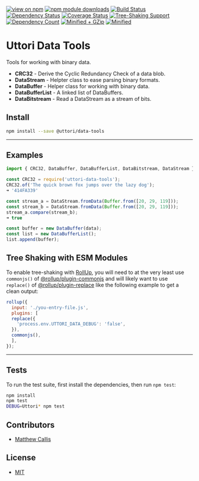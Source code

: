 [![view on npm](https://img.shields.io/npm/v/@uttori/data-tools.svg)](https://www.npmjs.com/package/@uttori/data-tools)
[![npm module downloads](https://img.shields.io/npm/dt/@uttori/data-tools)](https://www.npmjs.com/package/@uttori/data-tools)
[![Build Status](https://travis-ci.com/uttori/uttori-data-tools.svg?branch=master)](https://travis-ci.com/uttori/uttori-data-tools)
[![Dependency Status](https://david-dm.org/uttori/uttori-data-tools.svg)](https://david-dm.org/uttori/uttori-data-tools)
[![Coverage Status](https://coveralls.io/repos/uttori/uttori-data-tools/badge.svg?branch=master)](https://coveralls.io/r/uttori/uttori-data-tools?branch=master)
[![Tree-Shaking Support](https://badgen.net/bundlephobia/tree-shaking/@uttori/data-tools)](https://bundlephobia.com/result?p=@uttori/data-tools)
[![Dependency Count](https://badgen.net/bundlephobia/dependency-count/@uttori/data-tools)](https://bundlephobia.com/result?p=@uttori/data-tools)
[![Minified + GZip](https://badgen.net/bundlephobia/minzip/@uttori/data-tools)](https://bundlephobia.com/result?p=@uttori/data-tools)
[![Minified](https://badgen.net/bundlephobia/min/@uttori/data-tools)](https://bundlephobia.com/result?p=@uttori/data-tools)

# Uttori Data Tools

Tools for working with binary data.

- **CRC32** - Derive the Cyclic Redundancy Check of a data blob.
- **DataStream** - Helpter class to ease parsing binary formats.
- **DataBuffer** - Helper class for working with binary data.
- **DataBufferList** - A linked list of DataBuffers.
- **DataBitstream** - Read a DataStream as a stream of bits.

## Install

```bash
npm install --save @uttori/data-tools
```

* * *

## Examples

```js
import { CRC32, DataBuffer, DataBufferList, DataBitstream, DataStream } from 'uttori-data-tools';

const CRC32 = require('uttori-data-tools');
CRC32.of('The quick brown fox jumps over the lazy dog');
➜ '414FA339'

const stream_a = DataStream.fromData(Buffer.from([20, 29, 119]));
const stream_b = DataStream.fromData(Buffer.from([20, 29, 119]));
stream_a.compare(stream_b);
➜ true

const buffer = new DataBuffer(data);
const list = new DataBufferList();
list.append(buffer);
```

## Tree Shaking with ESM Modules

To enable tree-shaking with [RollUp](https://rollupjs.org/), you will need to at the very least use `commonjs()` of [@rollup/plugin-commonjs](https://www.npmjs.com/package/@rollup/plugin-commonjs) and will likely want to use `replace()` of [@rollup/plugin-replace](https://www.npmjs.com/package/@rollup/plugin-replace) like the following example to get a clean output:

```js
rollup({
  input: './you-entry-file.js',
  plugins: [
  replace({
    'process.env.UTTORI_DATA_DEBUG': 'false',
  }),
  commonjs(),
  ],
});
```

* * *

## Tests

To run the test suite, first install the dependencies, then run `npm test`:

```bash
npm install
npm test
DEBUG=Uttori* npm test
```

## Contributors

- [Matthew Callis](https://github.com/MatthewCallis)

## License

- [MIT](LICENSE)

